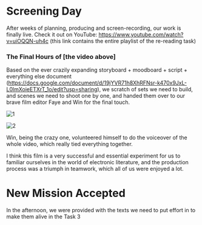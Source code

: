 # Screening Day

After weeks of planning, producing and screen-recording, our work is finally live. Check it out on YouTube:
https://www.youtube.com/watch?v=uiOQQN-uh4c (this link contains the entire playlist of the re-reading task)

### The Final Hours of [the video above]

Based on the ever crazily expanding storyboard + moodboard + script + everything else document (https://docs.google.com/document/d/19jYVR71h8XhRFNsr-k470x9JxL-L0lmXoieETXrT_1o/edit?usp=sharing), we scratch of sets we need to build, and scenes we need to shoot one by one, and handed them over to our brave film editor Faye and Win for the final touch. 

![1](/Users/yutang/Documents/GitHub/MakeCode/Week_05/Images/1.png)

![2](/Users/yutang/Documents/GitHub/MakeCode/Week_05/Images/2.png)

Win, being the crazy one, volunteered himself to do the voiceover of the whole video, which really tied everything together.

I think this film is a very successful and essential experiment for us to familiar ourselves in the world of electronic literature, and the production process was a triumph in teamwork, which all of us were enjoyed a lot.



# New Mission Accepted

In the afternoon, we were provided with the texts we need to put effort in to make them alive in the Task 3
